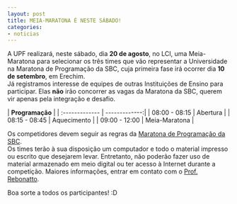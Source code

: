 ```yaml
---
layout: post
title: MEIA-MARATONA É NESTE SÁBADO!
categories:
- noticias
---
```



A UPF realizará, neste sábado, dia **20 de agosto**, no LCI, uma Meia-Maratona para selecionar 
os três times que vão representar a Universidade na Maratona de Programação da SBC, cuja primeira fase
irá ocorrer dia **10 de setembro**, em Erechim.  
Já registramos interesse de equipes de outras Instituições de Ensino para participar. 
Elas **não** irão concorrer as vagas da Maratona da SBC, querem vir apenas pela integração e desafio.

|         **Programação**        |
| :------------- | -------------:|
| 08:00 - 08:15  | Abertura      |
| 08:15 - 08:45  | Aquecimento   |
| 09:00 - 12:00  | Meia-Maratona |


Os competidores devem seguir as regras da [Maratona de Programação da SBC]("http://maratona.ime.usp.br/").  
Os times terão à sua disposição um computador e todo o material impresso ou escrito que desejarem levar. 
Entretanto, não poderão fazer uso de material armazenado em meio digital ou ter acesso à Internet durante a competição.
Maiores informações, entrar em contato com o [Prof. Rebonatto]("/images/mtr.png").

Boa sorte a todos os participantes! :D
